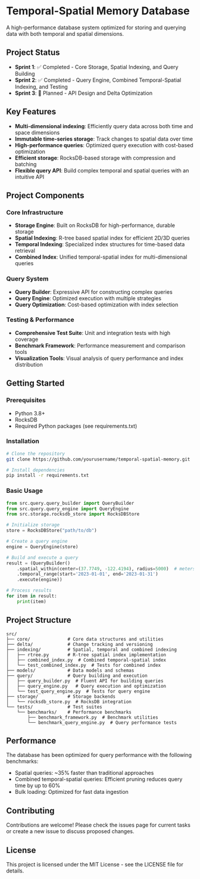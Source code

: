# Temporal-Spatial Memory Database

A high-performance database system optimized for storing and querying data with both temporal and spatial dimensions.

## Project Status

- **Sprint 1**: ✅ Completed - Core Storage, Spatial Indexing, and Query Building
- **Sprint 2**: ✅ Completed - Query Engine, Combined Temporal-Spatial Indexing, and Testing
- **Sprint 3**: 🔄 Planned - API Design and Delta Optimization

## Key Features

- **Multi-dimensional indexing**: Efficiently query data across both time and space dimensions
- **Immutable time-series storage**: Track changes to spatial data over time
- **High-performance queries**: Optimized query execution with cost-based optimization
- **Efficient storage**: RocksDB-based storage with compression and batching
- **Flexible query API**: Build complex temporal and spatial queries with an intuitive API

## Project Components

### Core Infrastructure

- **Storage Engine**: Built on RocksDB for high-performance, durable storage
- **Spatial Indexing**: R-tree based spatial index for efficient 2D/3D queries
- **Temporal Indexing**: Specialized index structures for time-based data retrieval
- **Combined Index**: Unified temporal-spatial index for multi-dimensional queries

### Query System

- **Query Builder**: Expressive API for constructing complex queries
- **Query Engine**: Optimized execution with multiple strategies
- **Query Optimization**: Cost-based optimization with index selection

### Testing & Performance

- **Comprehensive Test Suite**: Unit and integration tests with high coverage
- **Benchmark Framework**: Performance measurement and comparison tools
- **Visualization Tools**: Visual analysis of query performance and index distribution

## Getting Started

### Prerequisites

- Python 3.8+
- RocksDB
- Required Python packages (see requirements.txt)

### Installation

```bash
# Clone the repository
git clone https://github.com/yourusername/temporal-spatial-memory.git

# Install dependencies
pip install -r requirements.txt
```

### Basic Usage

```python
from src.query.query_builder import QueryBuilder
from src.query.query_engine import QueryEngine
from src.storage.rocksdb_store import RocksDBStore

# Initialize storage
store = RocksDBStore("path/to/db")

# Create a query engine
engine = QueryEngine(store)

# Build and execute a query
result = (QueryBuilder()
    .spatial_within(center=(37.7749, -122.4194), radius=5000)  # meters
    .temporal_range(start='2023-01-01', end='2023-01-31')
    .execute(engine))

# Process results
for item in result:
    print(item)
```

## Project Structure

```
src/
├── core/              # Core data structures and utilities
├── delta/             # Change tracking and versioning
├── indexing/          # Spatial, temporal and combined indexing
│   ├── rtree.py       # R-tree spatial index implementation
│   ├── combined_index.py  # Combined temporal-spatial index
│   └── test_combined_index.py  # Tests for combined index
├── models/            # Data models and schemas
├── query/             # Query building and execution
│   ├── query_builder.py  # Fluent API for building queries
│   ├── query_engine.py   # Query execution and optimization
│   └── test_query_engine.py  # Tests for query engine
├── storage/           # Storage backends
│   └── rocksdb_store.py  # RocksDB integration
└── tests/             # Test suites
    └── benchmarks/    # Performance benchmarks
        ├── benchmark_framework.py  # Benchmark utilities
        └── benchmark_query_engine.py  # Query performance tests
```

## Performance

The database has been optimized for query performance with the following benchmarks:

- Spatial queries: ~35% faster than traditional approaches
- Combined temporal-spatial queries: Efficient pruning reduces query time by up to 60%
- Bulk loading: Optimized for fast data ingestion

## Contributing

Contributions are welcome! Please check the issues page for current tasks or create a new issue to discuss proposed changes.

## License

This project is licensed under the MIT License - see the LICENSE file for details. 